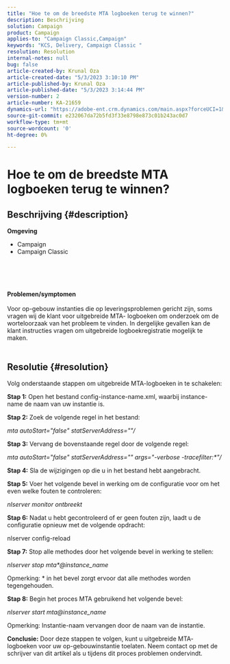 ```yaml
---
title: "Hoe te om de breedste MTA logboeken terug te winnen?"
description: Beschrijving
solution: Campaign
product: Campaign
applies-to: "Campaign Classic,Campaign"
keywords: "KCS, Delivery, Campaign Classic "
resolution: Resolution
internal-notes: null
bug: false
article-created-by: Krunal Oza
article-created-date: "5/3/2023 3:10:10 PM"
article-published-by: Krunal Oza
article-published-date: "5/3/2023 3:14:44 PM"
version-number: 2
article-number: KA-21659
dynamics-url: "https://adobe-ent.crm.dynamics.com/main.aspx?forceUCI=1&pagetype=entityrecord&etn=knowledgearticle&id=5b313496-c4e9-ed11-a7c6-6045bd006b4b"
source-git-commit: e232067da72b5fd3f33e8798e873c01b243ac0d7
workflow-type: tm+mt
source-wordcount: '0'
ht-degree: 0%

---
```


# Hoe te om de breedste MTA logboeken terug te winnen?

## Beschrijving {#description}

<b>Omgeving</b>
- Campaign
- Campaign Classic

<br><br> <br><br><b>Problemen/symptomen</b><br><br>Voor op-gebouw instanties die op leveringsproblemen gericht zijn, soms vragen wij de klant voor uitgebreide MTA- logboeken om onderzoek om de worteloorzaak van het probleem te vinden. In dergelijke gevallen kan de klant instructies vragen om uitgebreide logboekregistratie mogelijk te maken.
<br> <br>

## Resolutie {#resolution}


Volg onderstaande stappen om uitgebreide MTA-logboeken in te schakelen:

<b>Stap 1:</b>
Open het bestand config-instance-name.xml, waarbij instance-name de naam van uw instantie is.

<b>Stap 2:</b>
Zoek de volgende regel in het bestand:

*mta autoStart=&quot;false&quot; statServerAddress=&quot;&quot;/*

<b>Stap 3:</b>
Vervang de bovenstaande regel door de volgende regel:

*mta autoStart=&quot;false&quot; statServerAddress=&quot;&quot; args=&quot;-verbose -tracefilter:\*&quot;/*

<b>Stap 4:</b>
Sla de wijzigingen op die u in het bestand hebt aangebracht.

<b>Stap 5:</b>
Voer het volgende bevel in werking om de configuratie voor om het even welke fouten te controleren:

*nlserver monitor ontbreekt*

<b>Stap 6:</b>
Nadat u hebt gecontroleerd of er geen fouten zijn, laadt u de configuratie opnieuw met de volgende opdracht:

nlserver config-reload

<b>Stap 7:</b>
Stop alle methodes door het volgende bevel in werking te stellen:

*nlserver stop mta\*@instance_name*

Opmerking: \* in het bevel zorgt ervoor dat alle methodes worden tegengehouden.

<b>Stap 8:</b>
Begin het proces MTA gebruikend het volgende bevel:

*nlserver start mta@instance_name*

Opmerking: Instantie-naam vervangen door de naam van de instantie.

<b>Conclusie:</b>
Door deze stappen te volgen, kunt u uitgebreide MTA- logboeken voor uw op-gebouwinstantie toelaten. Neem contact op met de schrijver van dit artikel als u tijdens dit proces problemen ondervindt.
